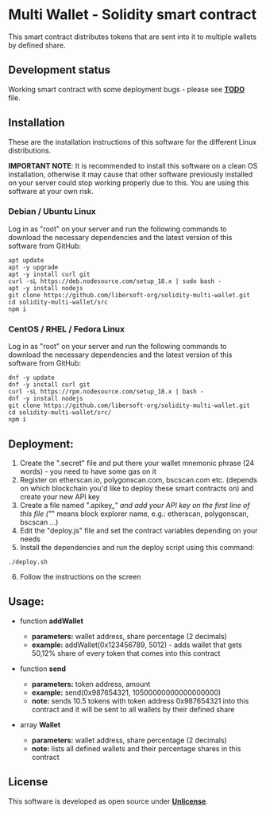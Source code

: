 # Multi Wallet - Solidity smart contract

This smart contract distributes tokens that are sent into it to multiple wallets by defined share.

## Development status

Working smart contract with some deployment bugs - please see [**TODO**](./TODO.md) file.

## Installation

These are the installation instructions of this software for the different Linux distributions.

**IMPORTANT NOTE**: It is recommended to install this software on a clean OS installation, otherwise it may cause that other software previously installed on your server could stop working properly due to this. You are using this software at your own risk.

### Debian / Ubuntu Linux

Log in as "root" on your server and run the following commands to download the necessary dependencies and the latest version of this software from GitHub:

```console
apt update
apt -y upgrade
apt -y install curl git
curl -sL https://deb.nodesource.com/setup_18.x | sudo bash -
apt -y install nodejs
git clone https://github.com/libersoft-org/solidity-multi-wallet.git
cd solidity-multi-wallet/src
npm i
```

### CentOS / RHEL / Fedora Linux

Log in as "root" on your server and run the following commands to download the necessary dependencies and the latest version of this software from GitHub:

```console
dnf -y update
dnf -y install curl git
curl -sL https://rpm.nodesource.com/setup_18.x | bash -
dnf -y install nodejs
git clone https://github.com/libersoft-org/solidity-multi-wallet.git
cd solidity-multi-wallet/src/
npm i
```

## Deployment:

1. Create the ".secret" file and put there your wallet mnemonic phrase (24 words) - you need to have some gas on it
2. Register on etherscan.io, polygonscan.com, bscscan.com etc. (depends on which blockchain you'd like to deploy these smart contracts on) and create your new API key
3. Create a file named ".apikey_*" and add your API key on the first line of this file ("*" means block explorer name, e.g.: etherscan, polygonscan, bscscan ...)
4. Edit the "deploy.js" file and set the contract variables depending on your needs
5. Install the dependencies and run the deploy script using this command:

```console
./deploy.sh
```

6. Follow the instructions on the screen

## Usage:

- function **addWallet**
  - **parameters:** wallet address, share percentage (2 decimals)
  - **example:** addWallet(0x123456789, 5012) - adds wallet that gets 50,12% share of every token that comes into this contract

- function **send**
  - **parameters:** token address, amount
  - **example:** send(0x987654321, 10500000000000000000)
  - **note:** sends 10.5 tokens with token address 0x987654321 into this contract and it will be sent to all wallets by their defined share

- array **Wallet**
  - **parameters:** wallet address, share percentage (2 decimals)
  - **note:** lists all defined wallets and their percentage shares in this contract

## License

This software is developed as open source under [**Unlicense**](./LICENSE).
